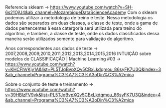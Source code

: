 Referencia sklearn -> https://www.youtube.com/watch?v=SH-6s21OjU4&ab_channel=MozambiqueDataScienceAcademy
Com o sklearn podemos utilizar a metodologia de treino e teste. Nessa metodologia os dados são separados em duas classes, a classe de teste, onde a gama de dados pertencentes à essa catergoria será utilizada para treino do algoritmo, e também, a classe de teste, onde os dados classificados dessa maneira serão utilizados somente para validação do algoritmo.

Anos correspondentes aos dados de teste -> 2007,2008,2009,2010,2011,2012,2013,2014,2015,2016
INTUIÇÃO sobre modelos de CLASSIFICAÇÃO | Machine Learning #03 -> https://www.youtube.com/watch?v=KHCFhVKjy1A&list=PL5TJqBvpXQv5CBxLkdqmou_86syFK7U3Q&index=3&ab_channel=Programa%C3%A7%C3%A3oDin%C3%A2mica

Sobre o conjunto de teste e treinamento -> https://www.youtube.com/watch?v=39HBlzFV9vk&list=PL5TJqBvpXQv5CBxLkdqmou_86syFK7U3Q&index=4&ab_channel=Programa%C3%A7%C3%A3oDin%C3%A2mica